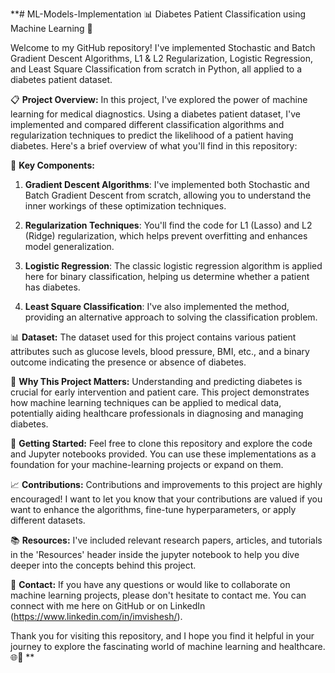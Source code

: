 **# ML-Models-Implementation
📊 Diabetes Patient Classification using Machine Learning 🤖

Welcome to my GitHub repository! I've implemented Stochastic and Batch Gradient Descent Algorithms, L1 & L2 Regularization, Logistic Regression, and Least Square Classification from scratch in Python, all applied to a diabetes patient dataset.

📋 **Project Overview:**
In this project, I've explored the power of machine learning for medical diagnostics. Using a diabetes patient dataset, I've implemented and compared different classification algorithms and regularization techniques to predict the likelihood of a patient having diabetes. Here's a brief overview of what you'll find in this repository:

🧮 **Key Components:**
1. **Gradient Descent Algorithms**: I've implemented both Stochastic and Batch Gradient Descent from scratch, allowing you to understand the inner workings of these optimization techniques.

2. **Regularization Techniques**: You'll find the code for L1 (Lasso) and L2 (Ridge) regularization, which helps prevent overfitting and enhances model generalization.

3. **Logistic Regression**: The classic logistic regression algorithm is applied here for binary classification, helping us determine whether a patient has diabetes.

4. **Least Square Classification**: I've also implemented the method, providing an alternative approach to solving the classification problem.

📊 **Dataset:**
The dataset used for this project contains various patient attributes such as glucose levels, blood pressure, BMI, etc., and a binary outcome indicating the presence or absence of diabetes.

🔬 **Why This Project Matters:**
Understanding and predicting diabetes is crucial for early intervention and patient care. This project demonstrates how machine learning techniques can be applied to medical data, potentially aiding healthcare professionals in diagnosing and managing diabetes.

🚀 **Getting Started:**
Feel free to clone this repository and explore the code and Jupyter notebooks provided. You can use these implementations as a foundation for your machine-learning projects or expand on them.

📈 **Contributions:**
Contributions and improvements to this project are highly encouraged! I want to let you know that your contributions are valued if you want to enhance the algorithms, fine-tune hyperparameters, or apply different datasets.

📚 **Resources:**
I've included relevant research papers, articles, and tutorials in the 'Resources' header inside the jupyter notebook to help you dive deeper into the concepts behind this project.

📧 **Contact:**
If you have any questions or would like to collaborate on machine learning projects, please don't hesitate to contact me. You can connect with me here on GitHub or on LinkedIn (https://www.linkedin.com/in/imvishesh/).

Thank you for visiting this repository, and I hope you find it helpful in your journey to explore the fascinating world of machine learning and healthcare. 🌐🤝
**

